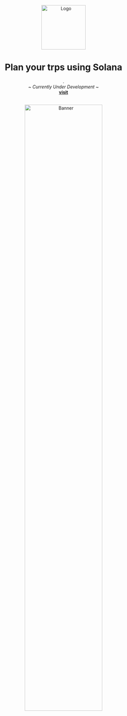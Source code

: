 <p align="center">
   <img width="140" height="140" src="" alt="Logo">
  <h1 align="center"><b>Plan your trps using Solana</b></h1>
  <p align="center">
.
    <br />
    <i>~ Currently Under Development ~</i>
    <br />
    <a href="/"><strong>visit</strong></a>
    <br />
    <br />
  </p>
</p>

<p align="center">
  <img width="70%" height="70%" src="" alt="Banner">
</p>
    <br />

